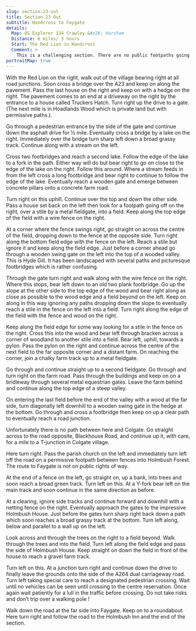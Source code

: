 ```yaml
---
slug: section-23-out
title: Section 23 Out
subtitle: Handcross to Faygate
details:
  Map: OS Explorer 134 Crawley &#x26; Horsham
  Distance: 6 miles/ 3 hours
  Start: The Red Lion in Handcross
  Comment: >
    This is a challenging section. There are no public footpaths going west from Handcross and equally none from the east into Faygate or Colgate. However there are two large estates adjoining Handcross and Faygate which allow general access to local walkers and this walk makes use of them. This makes for demanding mapreading and careful navigation. Finally the busy A264 dual carriageway has to be crossed on the flat. This is a daunting operation and only to be attempted by those with some agility. Take time and be patient, there is no margin for error. There are some excellent woodland paths, great views and some rewarding walking.
portraitMap: true
---
```

With the Red Lion on the right, walk out of the village bearing right at all road junctions. Soon cross a bridge over the A23 and keep on along the pavement. Pass the last house on the right and keep on with a hedge on the right. The pavement comes to an end at a driveway on the right by the entrance to a house called Truckers Hatch. Turn right up the drive to a gate. (The next mile is in Hoadlands Wood which is private land but with permissive paths.).

Go through a pedestrian entrance by the side of the gate and continue down the asphalt drive for ½ mile. Eventually cross a bridge by a lake on the right. Immediately over the bridge turn sharp left down a broad grassy track. Continue along with a stream on the left.

Cross two footbridges and reach a second lake. Follow the edge of the lake to a fork in the path. Either way will do but bear right to go on close to the edge of the lake on the right. Follow this around. Where a stream feeds in from the left cross a long footbridge and bear right to continue to follow the edge of the lake. Eventually reach a wooden gate and emerge between concrete pillars onto a concrete farm road.

Turn right on this uphill. Continue over the top and down the other side. Pass a house set back on the left then look for a footpath going off on the right, over a stile by a metal fieldgate, into a field. Keep along the top edge of the field with a wire fence on the right.

At a corner where the fence swings right, go straight on across the centre of the field, dropping down to the fence at the opposite side. Turn right along the bottom field edge with the fence on the left. Reach a stile but ignore it and keep along the field edge. Just before a corner ahead go through a wooden swing gate on the left into the top of a wooded valley. This is Hyde Gill. It has been landscaped with several paths and picturesque footbridges which is rather confusing.

Through the gate turn right and walk along with the wire fence on the right. Where this stops, bear left down to an old two plank footbridge. Go up the slope at the other side to the top edge of the wood and bear right along as close as possible to the wood edge and a field beyond on the left. Keep on along in this way ignoring any paths dropping down the slope to eventually reach a stile in the fence on the left into a field. Turn right along the edge of the field with the fence and wood on the right.

Keep along the field edge for some way looking for a stile in the fence on the right. Cross this into the wood and bear left through bracken across a corner of woodland to another stile into a field. Bear left, uphill, towards a pylon. Pass the pylon on the right and continue across the centre of the next field to the far opposite corner and a distant farm. On reaching the corner, join a chalky farm track up to a metal fieldgate.

Go through and continue straight up to a second fieldgate. Go through and turn right on the farm road. Pass through the buildings and keep on on a bridleway through several metal equestrian gates. Leave the farm behind and continue along the top edge of a steep valley.

On entering the last field before the end of the valley with a wood at the far side, turn diagonally left downhill to a wooden swing gate in the hedge at the bottom. Go through and cross a footbridge then keep on up a clear path to eventually reach a road junction.

Unfortunately there is no path between here and Colgate. Go straight across to the road opposite, Blackhouse Road, and continue up it, with care, for a mile to a T-junction in Colgate village.

Here turn right. Pass the parish church on the left and immediately turn left off the road on a permissive footpath between fences into Holmbush Forest. The route to Faygate is not on public rights of way.

At the end of a fence on the left, go straight on, up a bank, into trees and soon reach a broad green track. Turn left on this. At a Y-fork bear left on the main track and soon continue in the same direction as before.

At a clearing, ignore side tracks and continue forward and downhill with a netting fence on the right. Eventually approach the gates to the impressive Holmbush House. Just before the gates turn sharp right back down a path which soon reaches a broad grassy track at the bottom. Turn left along, below and parallel to a wall up on the left.

Look across and through the trees on the right to a field beyond. Walk through the trees and into the field. Turn left along the field edge and pass the side of Holmbush House. Keep straight on down the field in front of the house to reach a gravel farm track.

Turn left on this. At a junction turn right and continue down the drive to finally leave the grounds onto the side of the A264 dual carriageway road. Turn left taking special care to reach a designated pedestrian crossing. Wait until no vehicles can be seen until crossing to the centre reservation. Once again wait patiently for a lull in the traffic before crossing. Do not take risks and don’t trip over a walking pole !

Walk down the road at the far side into Faygate. Keep on to a roundabout. Here turn right and follow the road to the Holmbush Inn and the end of the section.

